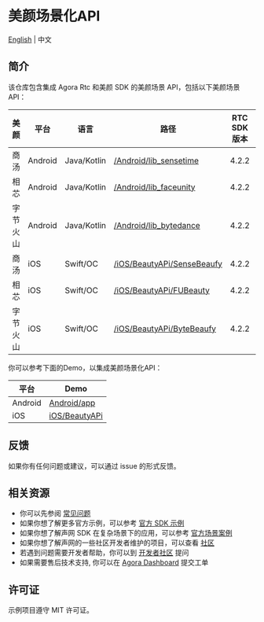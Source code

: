# 美颜场景化API

[English](README.md) | 中文

## 简介

该仓库包含集成 Agora Rtc 和美颜 SDK 的美颜场景 API，包括以下美颜场景API：

| 美颜    | 平台      | 语言          | 路径                                                       | RTC SDK 版本 | Beauty SDK 版本 |
|-------|---------|-------------|----------------------------------------------------------|------------|---------------|
| 商汤    | Android | Java/Kotlin | [/Android/lib_sensetime](/Android/lib_sensetime)         | 4.2.2      | 9.3.1         |
| 相芯    | Android | Java/Kotlin | [/Android/lib_faceunity](/Android/lib_faceunity)         | 4.2.2      | 8.3.0         |
| 字节火山  | Android | Java/Kotlin | [/Android/lib_bytedance](/Android/lib_bytedance)         | 4.2.2      | 4.3.0         |
| 商汤    | iOS     | Swift/OC    | [/iOS/BeautyAPi/SenseBeaufy](/iOS/BeautyAPi/SenseBeaufy) | 4.2.2      | 9.3.1         |
| 相芯    | iOS     | Swift/OC    | [/iOS/BeautyAPi/FUBeauty](/iOS/BeautyAPi/FUBeauty)       | 4.2.2      | 8.7.0         |
| 字节火山  | iOS     | Swift/OC    | [/iOS/BeautyAPi/ByteBeaufy](/iOS/BeautyAPi/ByteBeaufy)   | 4.2.2      | 4.6.0         |

你可以参考下面的Demo，以集成美颜场景化API：

| 平台      | Demo                   |
|---------|------------------------|
| Android | [Android/app](Android) |
| iOS     | [iOS/BeautyAPi](iOS)   |

## 反馈

如果你有任何问题或建议，可以通过 issue 的形式反馈。

## 相关资源

- 你可以先参阅 [常见问题](https://docs.agora.io/cn/faq)
- 如果你想了解更多官方示例，可以参考 [官方 SDK 示例](https://github.com/AgoraIO)
- 如果你想了解声网 SDK 在复杂场景下的应用，可以参考 [官方场景案例](https://github.com/AgoraIO-usecase)
- 如果你想了解声网的一些社区开发者维护的项目，可以查看 [社区](https://github.com/AgoraIO-Community)
- 若遇到问题需要开发者帮助，你可以到 [开发者社区](https://rtcdeveloper.com/) 提问
- 如果需要售后技术支持, 你可以在 [Agora Dashboard](https://dashboard.agora.io) 提交工单

## 许可证

示例项目遵守 MIT 许可证。
